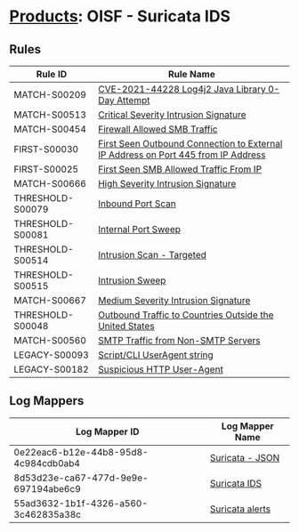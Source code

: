 # [Products](README.md): OISF - Suricata IDS

## Rules

|Rule ID|Rule Name|
|----|----|
|MATCH-S00209|[CVE-2021-44228 Log4j2 Java Library 0-Day Attempt](../rules/MATCH-S00209.md)|
|MATCH-S00513|[Critical Severity Intrusion Signature](../rules/MATCH-S00513.md)|
|MATCH-S00454|[Firewall Allowed SMB Traffic](../rules/MATCH-S00454.md)|
|FIRST-S00030|[First Seen Outbound Connection to External IP Address on Port 445 from IP Address](../rules/FIRST-S00030.md)|
|FIRST-S00025|[First Seen SMB Allowed Traffic From IP](../rules/FIRST-S00025.md)|
|MATCH-S00666|[High Severity Intrusion Signature](../rules/MATCH-S00666.md)|
|THRESHOLD-S00079|[Inbound Port Scan](../rules/THRESHOLD-S00079.md)|
|THRESHOLD-S00081|[Internal Port Sweep](../rules/THRESHOLD-S00081.md)|
|THRESHOLD-S00514|[Intrusion Scan - Targeted](../rules/THRESHOLD-S00514.md)|
|THRESHOLD-S00515|[Intrusion Sweep](../rules/THRESHOLD-S00515.md)|
|MATCH-S00667|[Medium Severity Intrusion Signature](../rules/MATCH-S00667.md)|
|THRESHOLD-S00048|[Outbound Traffic to Countries Outside the United States](../rules/THRESHOLD-S00048.md)|
|MATCH-S00560|[SMTP Traffic from Non-SMTP Servers](../rules/MATCH-S00560.md)|
|LEGACY-S00093|[Script/CLI UserAgent string](../rules/LEGACY-S00093.md)|
|LEGACY-S00182|[Suspicious HTTP User-Agent](../rules/LEGACY-S00182.md)|


## Log Mappers

|Log Mapper ID|Log Mapper Name|
|----|----|
|0e22eac6-b12e-44b8-95d8-4c984cdb0ab4|[Suricata - JSON](../mappings/0e22eac6-b12e-44b8-95d8-4c984cdb0ab4.md)|
|8d53d23e-ca67-477d-9e9e-697194abe6c9|[Suricata IDS](../mappings/8d53d23e-ca67-477d-9e9e-697194abe6c9.md)|
|55ad3632-1b1f-4326-a560-3c462835a38c|[Suricata alerts](../mappings/55ad3632-1b1f-4326-a560-3c462835a38c.md)|


